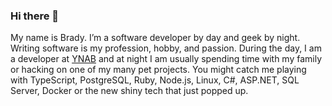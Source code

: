 ### Hi there 👋

My name is Brady. I’m a software developer by day and geek by night. Writing software is my profession, hobby, and passion. During the day, I am a developer at [YNAB](https://www.youneedabudget.com/) and at night I am usually spending time with my family or hacking on one of my many pet projects. You might catch me playing with TypeScript, PostgreSQL, Ruby, Node.js, Linux, C#, ASP.NET, SQL Server, Docker or the new shiny tech that just popped up.
